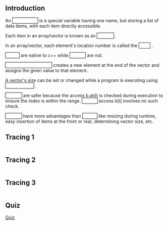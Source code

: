 Introduction
---
An 
<a style="color:white;border:solid black;border-width:1px">array/vector</a>
is a special variable having one name, but storing a list of data items, with each item directly accessible.

Each item in an array/vector is known as an 
<a style="color:white;border:solid black;border-width:1px">element</a>
.

In an array/vector, each element's location number is called the 
<a style="color:white;border:solid black;border-width:1px">index</a>
.

<a style="color:white;border:solid black;border-width:1px">Arrays</a>
are native to c++ while
<a style="color:white;border:solid black;border-width:1px">vectors</a>
are not.

<a style="color:white;border:solid black;border-width:1px">vctr.push_back(value)</a>
creates a new element at the end of the vector and assigns the given value to that element.

A vector's size can be set or changed while a program is executing using 
<a style="color:white;border:solid black;border-width:1px">vctr.resize(N)</a>
.

<a style="color:white;border:solid black;border-width:1px">Vectors</a>
are safer because the access b.at(i) is checked during execution to ensure the index is within the range. 
<a style="color:white;border:solid black;border-width:1px">Array's</a>
access b\[i\] involves no such check. 

<a style="color:white;border:solid black;border-width:1px">Vectors</a>
have more advantages than 
<a style="color:white;border:solid black;border-width:1px">arrays,</a>
like resizing during runtime, easy insertion of items at the front or rear, determining vector size, etc.

Tracing 1
---

```c++

```


Tracing 2
---

```c++

```


Tracing 3
---

```c++

```


Quiz
---

[Quiz]()


